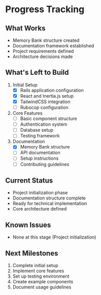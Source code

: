 # Progress Tracking

## What Works
- Memory Bank structure created
- Documentation framework established
- Project requirements defined
- Architecture decisions made

## What's Left to Build
1. Initial Setup
   - [x] Rails application configuration
   - [x] React and Inertia.js setup
   - [x] TailwindCSS integration
   - [ ] Rubocop configuration

2. Core Features
   - [ ] Basic component structure
   - [ ] Authentication system
   - [ ] Database setup
   - [ ] Testing framework

3. Documentation
   - [x] Memory Bank structure
   - [ ] API documentation
   - [ ] Setup instructions
   - [ ] Contributing guidelines

## Current Status
- Project initialization phase
- Documentation structure complete
- Ready for technical implementation
- Core architecture defined

## Known Issues
- None at this stage (Project initialization)

## Next Milestones
1. Complete initial setup
2. Implement core features
3. Set up testing environment
4. Create example components
5. Document usage guidelines 